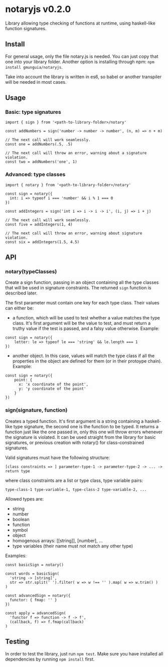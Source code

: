 # notaryjs v0.2.0

Library allowing type checking of functions at runtime, using haskell-like function signatures.

## Install

For general usage, only the file notary.js is needed. You can just copy that one into your library folder. Another option is installing through npm: `npm install gmunguia/notaryjs`.

Take into account the library is written in es6, so babel or another transpiler will be needed in most cases.

## Usage

### Basic: type signatures
```
import { sign } from '<path-to-library-folder>/notary'

const addNumbers = sign('number -> number -> number', (n, m) => n + m)

// The next call will work seamlessly.
const one = addNumbers(.5, .5)

// The next call will throw an error, warning about a signature violation.
const two = addNumbers('one', 1)
```

### Advanced: type classes
```
import { notary } from '<path-to-library-folder>/notary'

const sign = notary({
  int: i => typeof i === 'number' && i % 1 === 0
})

const addIntegers = sign('int i => i -> i -> i', (i, j) => i + j)

// The next call will work seamlessly.
const five = addIntegers(1, 4)

// The next call will throw an error, warning about signature violation.
const six = addIntegers(1.5, 4.5)
```

## API

### notary(typeClasses)
Create a sign function, passing in an object containing all the type classes that will be used in signature constraints. The returned `sign` function is described later.

The first parameter must contain one key for each type class. Their values can either be:
* a function, which will be used to test whether a value matches the type class. It's first argument will be the value to test, and must return a truthy value if the test is passed, and a falsy value otherwise.
Example:
```
const sign = notary({
    letter: le => typeof le === 'string' && le.length === 1
})
```

* another object. In this case, values will match the type class if all the properties in the object are defined for them (or in their protoype chain).
Example:
```
const sign = notary({
    point: {
      x: 'x coordinate of the point',
      y: 'y coordinate of the point'
    }
})
```

### sign(signature, function)
Creates a typed function. It's first argument is a string containing a haskell-like type signature, the second one is the function to be typed. It returns a function just like the one passed in, only this one will throw errors whenever the signature is violated. It can be used straight from the library for basic signatures, or previous creation with notary() for class-constrained signatures.

Valid signatures must have the following structure:
```
[class constraints => ] parameter-type-1 -> parameter-type-2 -> ... -> return type
```
where class constraints are a list or type class, type variable pairs:
```
type-class-1 type-variable-1, type-class-2 type-variable-2, ...
```
Allowed types are:
* string
* number
* boolean
* function
* symbol
* object
* homogenous arrays: [[string]], [number], ...
* type variables (their name must not match any other type)

Examples:
```
const basicSign = notary()

const words = basicSign(
  'string -> [string]',
  str => str.split(' ').filter( w => w !== '' ).map( w => w.trim() )
)

const advancedSign = notary({
  functor: { fmap: '' }
})

const apply = advancedSign(
  'functor f => function -> f -> f',
  (callback, f) => f.fmap(callback)
)
```

## Testing

In order to test the library, just run `npm test`. Make sure you have installed all dependencies by running `npm install` first.
